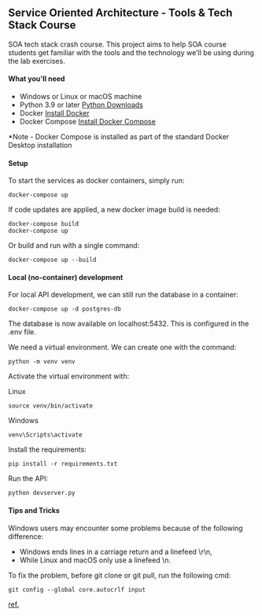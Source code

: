 ## Service Oriented Architecture - Tools & Tech Stack Course

SOA tech stack crash course. This project aims to help SOA course students get
familiar with the tools and the technology we'll be using during the lab exercises.

#### What you'll need

* Windows or Linux or macOS machine
* Python 3.9 or later [Python Downloads](https://www.python.org/downloads/)
* Docker [Install Docker](https://docs.docker.com/engine/install/)
* Docker Compose [Install Docker Compose](https://docs.docker.com/compose/install/)

*Note - Docker Compose is installed as part of the standard Docker Desktop installation

#### Setup

To start the services as docker containers, simply run:
```
docker-compose up
```

If code updates are applied, a new docker image build is needed:

```
docker-compose build
docker-compose up
```

Or build and run with a single command:
```
docker-compose up --build
```

#### Local (no-container) development

For local API development, we can still run the database in a container:
```
docker-compose up -d postgres-db
```

The database is now available on localhost:5432. This is configured in the .env file.

We need a virtual environment. We can create one with the command:
```
python -m venv venv
```

Activate the virtual environment with:

Linux
```
source venv/bin/activate
```

Windows
```
venv\Scripts\activate
```

Install the requirements:
```
pip install -r requirements.txt
```

Run the API:
```
python devserver.py
```

#### Tips and Tricks

Windows users may encounter some problems because of the following difference:

- Windows ends lines in a carriage return and a linefeed \r\n,
- While Linux and macOS only use a linefeed \n.

To fix the problem, before git clone or git pull, run the following cmd:
```
git config --global core.autocrlf input
```

[ref.](https://github.com/docker/compose/issues/2301)